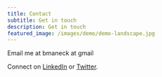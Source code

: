 ```yaml
---
title: Contact
subtitle: Get in touch
description: Get in touch
featured_image: /images/demo/demo-landscape.jpg
---
```


Email me at bmaneck at gmail

Connect on <a href="https://www.linkedin.com/in/bhavik-maneck/">LinkedIn</a> or <a href="https://twitter.com/bhavik_m">Twitter</a>. 
